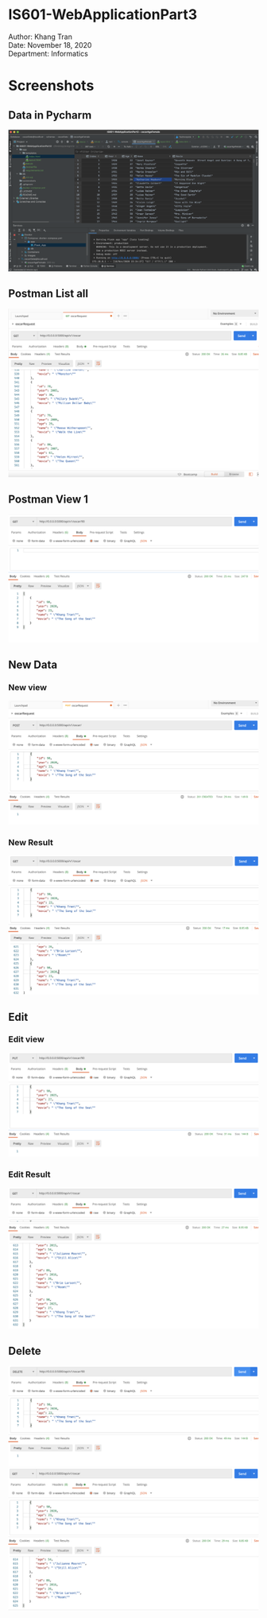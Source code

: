 # IS601-WebApplicationPart3

Author: Khang Tran  
Date: November 18, 2020  
Department: Informatics

# Screenshots
## Data in Pycharm
![](./screenshots/pycharm-database.png)
## Postman List all
![](./screenshots/Screen%20Shot%202020-11-25%20at%202.50.04%20PM.png)
## Postman View 1
![](./screenshots/Screen%20Shot%202020-11-25%20at%203.11.10%20PM.png)
## New Data
### New view
![](./screenshots/Screen%20Shot%202020-11-25%20at%202.50.59%20PM.png)
### New Result
![](./screenshots/Screen%20Shot%202020-11-25%20at%203.13.59%20PM.png)
## Edit 
### Edit view
![](./screenshots/Screen%20Shot%202020-11-25%20at%203.12.04%20PM.png)
### Edit Result
![](./screenshots/Screen%20Shot%202020-11-25%20at%203.12.48%20PM.png)

## Delete
![](./screenshots/Screen%20Shot%202020-11-25%20at%203.14.33%20PM.png)
![](./screenshots/Screen%20Shot%202020-11-25%20at%203.24.18%20PM.png)